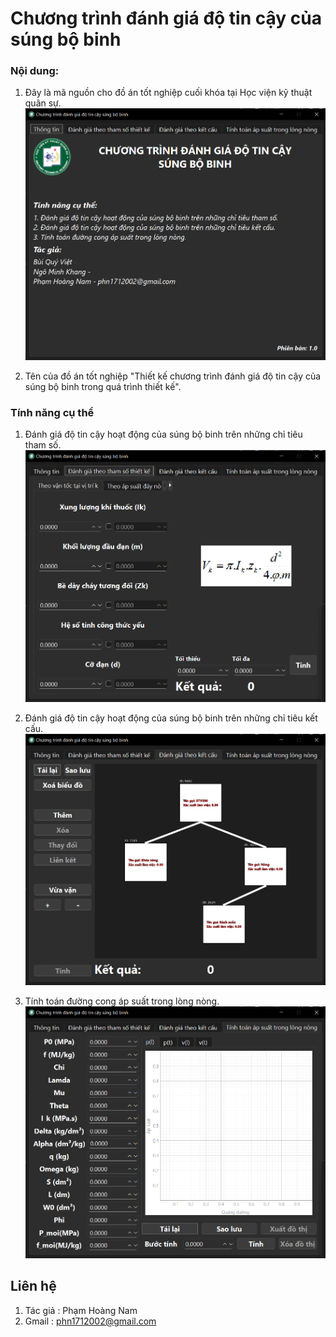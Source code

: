 # Chương trình đánh giá độ tin cậy của súng bộ binh

### Nội dung: 
1. Đây là mã nguồn cho đồ án tốt nghiệp cuối khóa tại Học viện kỹ thuật quân sự.
   ![Giao diện chính](_other/UI%20(1).png)

2. Tên của đồ án tốt nghiệp "Thiết kế chương trình đánh giá độ tin cậy của súng bộ binh trong quá trình thiết kế".

### Tính năng cụ thể
1. Đánh giá độ tin cậy hoạt động của súng bộ binh trên những chỉ tiêu tham số.
   ![Giao diện đánh giá tham số](_other/UI%20(2).png)

2. Đánh giá độ tin cậy hoạt động của súng bộ binh trên những chỉ tiêu kết cấu.
   ![Giao diện đánh giá kết cấu](_other/UI%20(3).png)

3. Tính toán đường cong áp suất trong lòng nòng.
   ![Kết quả tính toán](_other/UI%20(4).png)

## Liên hệ
1. Tác giả : Phạm Hoàng Nam
3. Gmail : phn1712002@gmail.com
